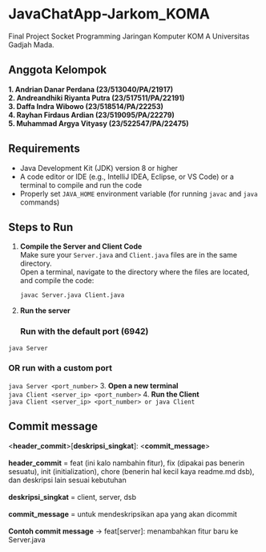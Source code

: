 # JavaChatApp-Jarkom_KOMA
Final Project Socket Programming Jaringan Komputer KOM A Universitas Gadjah Mada.

## Anggota Kelompok
**1. Andrian Danar Perdana (23/513040/PA/21917)**<br/>
**2. Andreandhiki Riyanta Putra (23/517511/PA/22191)**<br/>
**3. Daffa Indra Wibowo (23/518514/PA/22253)**<br/>
**4. Rayhan Firdaus Ardian (23/519095/PA/22279)**<br/>
**5. Muhammad Argya Vityasy (23/522547/PA/22475)**<br/>

## Requirements
- Java Development Kit (JDK) version 8 or higher
- A code editor or IDE (e.g., IntelliJ IDEA, Eclipse, or VS Code) or a terminal to compile and run the code
- Properly set `JAVA_HOME` environment variable (for running `javac` and `java` commands)

## Steps to Run
1. **Compile the Server and Client Code**  
   Make sure your `Server.java` and `Client.java` files are in the same directory.  
   Open a terminal, navigate to the directory where the files are located, and compile the code:  
   ```bash
   javac Server.java Client.java
2. **Run the server** <br/>
   ### Run with the default port (6942)
  ```java Server```
  ### OR run with a custom port
  ```java Server <port_number>```
3. **Open a new terminal** <br/>
```java Client <server_ip> <port_number>```
4. **Run the Client** <br/>
```java Client <server_ip> <port_number> or java Client``` 

## Commit message
<**header_commit**>[**deskripsi_singkat**]: <**commit_message**> <br/> <br/>
**header_commit** = feat (ini kalo nambahin fitur), fix (dipakai pas benerin sesuatu), init (initialization), chore (benerin hal kecil kaya readme.md dsb), dan deskripsi lain sesuai kebutuhan <br/> <br/>
**deskripsi_singkat** = client, server, dsb <br/> <br/>
**commit_message** = untuk mendeskripsikan apa yang akan dicommit <br/> <br/>
**Contoh commit message** -> feat[server]: menambahkan fitur baru ke Server.java <br/>
